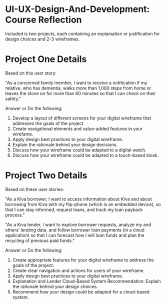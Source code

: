 # UI-UX-Design-And-Development: Course Reflection

Included is two projects, each containing an explaination or justification for design choices and 2-3 wireframes. 

# Project One Details
Based on this user story:

"As a concerned family member, I want to receive a notification if my relative, who has dementia, walks more than 1,000 steps from home or leaves the stove on for more than 60 minutes so that I can check on their safety."

Answer or Do the following:
1) Develop a layout of different screens for your digital wireframe that addresses the goals of the project
2) Create navigational elements and value-added features in your wirefame.
3) Apply design best practices to your digital wireframe.
4) Explain the rationale behind your design decisions.
5) Discuss how your wireframe could be adapted to a digital watch.
6) Discuss how your wireframe could be adapted to a touch-based kiosk.

# Project Two Details
Based on these user stories:

"As a Kiva borrower, I want to access information about Kiva and about borrowing from Kiva with my flip-phone (which is an embedded device), so that I can stay informed, request loans, and track my loan payback process."

"As a Kiva lender, I want to explore borrower requests, analyze my and others’ lending data, and follow borrower loan payments (in a cloud application) so that I can forecast how I will loan funds and plan the recycling of previous paid funds."

Answer or Do the following:
1) Create appropriate features for your digital wireframe to address the goals of the project. 
2) Create clear navigation and actions for users of your wireframe.
3) Apply design best practices to your digital wireframe.
4) Explanation and Lender Cloud-Based System Recommendation: Explain the rationale behind your design choices.
5) Recommend how your design could be adapted for a cloud-based system.
